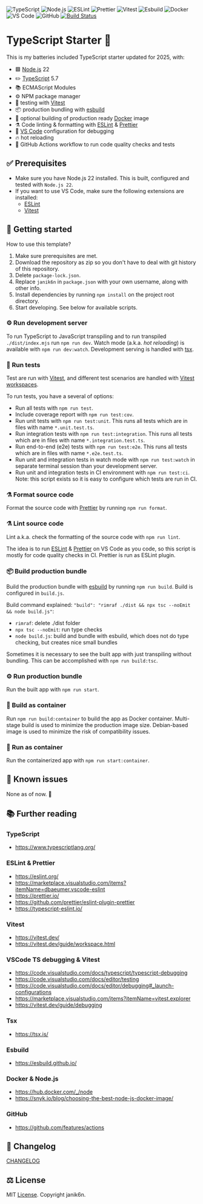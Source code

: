 ![TypeScript](https://shields.io/badge/TypeScript-3178C6?logo=TypeScript&logoColor=FFF&style=flat-square)
![Node.js](https://shields.io/badge/Node.js-417e38?logo=nodedotjs&logoColor=FFF&style=flat-square)
![ESLint](https://shields.io/badge/ESLint-4b32c3?logo=eslint&logoColor=FFF&style=flat-square)
![Prettier](https://shields.io/badge/Prettier-f8bc45?logo=prettier&logoColor=FFF&style=flat-square)
![Vitest](https://shields.io/badge/Vitest-acd268?logo=vitest&logoColor=FFF&style=flat-square)
![Esbuild](https://shields.io/badge/Esbuild-ffcf00?logo=esbuild&logoColor=FFF&style=flat-square)
![Docker](https://shields.io/badge/Docker-1D63ED?logo=Docker&logoColor=FFF&style=flat-square)
![VS Code](https://shields.io/badge/VS%20Code-0078d4?style=flat-square)
![GitHub](https://shields.io/badge/GitHub-000?logo=github&logoColor=FFF&style=flat-square)
[![Build Status](https://github.com/janik6n/typescript-starter/workflows/Code%20quality%20checks/badge.svg)](https://github.com/janik6n/typescript-starter/actions)

# TypeScript Starter 🔋

This is my batteries included TypeScript starter updated for 2025, with:
- 🟩 [Node.js](https://nodejs.org/) 22
- ✏️ [TypeScript](https://www.typescriptlang.org/) 5.7
- 📚 ECMAScript Modules
- ⚙️ NPM package manager
- 🚥 testing with [Vitest](https://vitest.dev/)
- 📦 production bundling with [esbuild](https://esbuild.github.io/)
- 🐳 optional building of production ready [Docker](https://www.docker.com/) image
- ⚗️ Code linting & formatting with [ESLint](https://eslint.org/) & [Prettier](https://prettier.io/)
- 🔬 [VS Code](https://code.visualstudio.com/) configuration for debugging
- 🔥 hot reloading
- 🔁 GitHub Actions workflow to run code quality checks and tests

## ✅ Prerequisites

- Make sure you have Node.js 22 installed. This is built, configured and tested with `Node.js 22`.
- If you want to use VS Code, make sure the following extensions are installed:
  - [ESLint](https://marketplace.visualstudio.com/items?itemName=dbaeumer.vscode-eslint)
  - [Vitest](https://marketplace.visualstudio.com/items?itemName=vitest.explorer)

## 📌 Getting started

How to use this template?

1. Make sure prerequisites are met.
2. Download the repository as zip so you don't have to deal with git history of this repository.
3. Delete `package-lock.json`.
3. Replace `janik6n` in `package.json` with your own username, along with other info.
3. Install dependencies by running `npm install` on the project root directory.
4. Start developing. See below for available scripts.

### ⚙️ Run development server

To run TypeScript to JavaScript transpiling and to run transpiled `./dist/index.mjs` run `npm run dev`. Watch mode (a.k.a. *hot reloading*) is available with `npm run dev:watch`. Development serving is handled with [tsx](https://tsx.is/).

### 🚥 Run tests

Test are run with [Vitest](https://vitest.dev/), and different test scenarios are handled with [Vitest workspaces](https://vitest.dev/guide/workspace.html).

To run tests, you have a several of options:
- Run all tests with `npm run test`.
- Include coverage report with `npm run test:cov`.
- Run unit tests with `npm run test:unit`. This runs all tests which are in files with name `*.unit.test.ts`.
- Run integration tests with `npm run test:integration`. This runs all tests which are in files with name `*.integration.test.ts`.
- Run end-to-end (e2e) tests with `npm run test:e2e`. This runs all tests which are in files with name `*.e2e.test.ts`.
- Run unit and integration tests in watch mode with `npm run test:watch` in separate terminal session than your development server.
- Run unit and integration tests in CI environment with `npm run test:ci`. Note: this script exists so it is easy to configure which tests are run in CI.

### ⚗️ Format source code

Format the source code with [Prettier](https://prettier.io/) by running `npm run format`.

### ⚗️ Lint source code

Lint a.k.a. check the formatting of the source code with `npm run lint`.

The idea is to run [ESLint](https://eslint.org/) & [Prettier](https://prettier.io/) on VS Code as you code, so this script is mostly for code quality checks in CI. Prettier is run as ESLint plugin.

### 📦 Build production bundle

Build the production bundle with [esbuild](https://esbuild.github.io/) by running `npm run build`. Build is configured in `build.js`.

Build command explained: `"build": "rimraf ./dist && npx tsc --noEmit && node build.js"`:
- `rimraf`: delete ./dist folder
- `npx tsc --noEmit`: run type checks
- `node build.js`: build and bundle with esbuild, which does not do type checking, but creates nice small bundles

Sometimes it is necessary to see the built app with just transpiling without bundling. This can be accomplished with `npm run build:tsc`.

### ⚙️ Run production bundle

Run the built app with `npm run start`.

### 🐳 Build as container

Run `npm run build:container` to build the app as Docker container. Multi-stage build is used to minimize the production image size. Debian-based image is used to minimize the risk of compatibility issues.

### 🐳 Run as container

Run the containerized app with `npm run start:container`.

## 🐛 Known issues

None as of now. 🦗

## 📚 Further reading

### TypeScript

- https://www.typescriptlang.org/

### ESLint & Prettier

- https://eslint.org/
- https://marketplace.visualstudio.com/items?itemName=dbaeumer.vscode-eslint
- https://prettier.io/
- https://github.com/prettier/eslint-plugin-prettier
- https://typescript-eslint.io/

### Vitest

- https://vitest.dev/
- https://vitest.dev/guide/workspace.html

### VSCode TS debugging & Vitest

- https://code.visualstudio.com/docs/typescript/typescript-debugging
- https://code.visualstudio.com/docs/editor/testing
- https://code.visualstudio.com/docs/editor/debugging#_launch-configurations
- https://marketplace.visualstudio.com/items?itemName=vitest.explorer
- https://vitest.dev/guide/debugging

### Tsx

- https://tsx.is/

### Esbuild

- https://esbuild.github.io/

### Docker & Node.js

- https://hub.docker.com/_/node
- https://snyk.io/blog/choosing-the-best-node-js-docker-image/

### GitHub

- https://github.com/features/actions

## 🔁 Changelog

[CHANGELOG](CHANGELOG.md)

## ⚖️ License

MIT [License](LICENSE). Copyright janik6n.